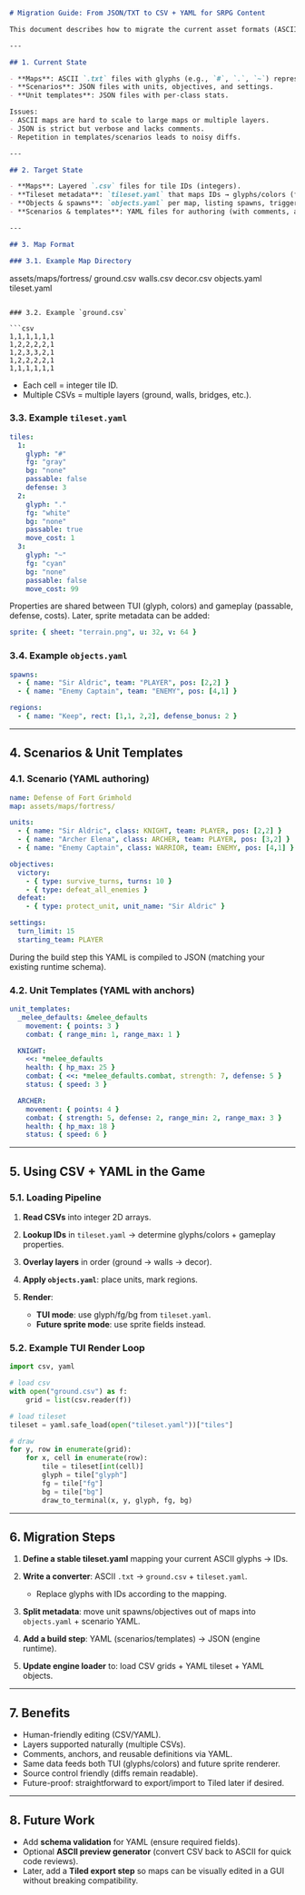 ```markdown
# Migration Guide: From JSON/TXT to CSV + YAML for SRPG Content

This document describes how to migrate the current asset formats (ASCII TXT maps and JSON scenarios/templates) into a **CSV + YAML–based workflow**. The goal is to make map editing more structured, support layered maps, and keep configuration human-friendly, while ensuring an easy path to future sprite-based rendering.

---

## 1. Current State

- **Maps**: ASCII `.txt` files with glyphs (e.g., `#`, `.`, `~`) representing tiles.
- **Scenarios**: JSON files with units, objectives, and settings.
- **Unit templates**: JSON files with per-class stats.

Issues:
- ASCII maps are hard to scale to large maps or multiple layers.
- JSON is strict but verbose and lacks comments.
- Repetition in templates/scenarios leads to noisy diffs.

---

## 2. Target State

- **Maps**: Layered `.csv` files for tile IDs (integers).
- **Tileset metadata**: `tileset.yaml` that maps IDs → glyphs/colors (for TUI), plus gameplay properties.
- **Objects & spawns**: `objects.yaml` per map, listing spawns, triggers, regions.
- **Scenarios & templates**: YAML files for authoring (with comments, anchors), compiled to JSON for runtime.

---

## 3. Map Format

### 3.1. Example Map Directory

```

assets/maps/fortress/
ground.csv
walls.csv
decor.csv
objects.yaml
tileset.yaml

````

### 3.2. Example `ground.csv`

```csv
1,1,1,1,1,1
1,2,2,2,2,1
1,2,3,3,2,1
1,2,2,2,2,1
1,1,1,1,1,1
````

* Each cell = integer tile ID.
* Multiple CSVs = multiple layers (ground, walls, bridges, etc.).

### 3.3. Example `tileset.yaml`

```yaml
tiles:
  1:
    glyph: "#"
    fg: "gray"
    bg: "none"
    passable: false
    defense: 3
  2:
    glyph: "."
    fg: "white"
    bg: "none"
    passable: true
    move_cost: 1
  3:
    glyph: "~"
    fg: "cyan"
    bg: "none"
    passable: false
    move_cost: 99
```

Properties are shared between TUI (glyph, colors) and gameplay (passable, defense, costs). Later, sprite metadata can be added:

```yaml
sprite: { sheet: "terrain.png", u: 32, v: 64 }
```

### 3.4. Example `objects.yaml`

```yaml
spawns:
  - { name: "Sir Aldric", team: "PLAYER", pos: [2,2] }
  - { name: "Enemy Captain", team: "ENEMY", pos: [4,1] }

regions:
  - { name: "Keep", rect: [1,1, 2,2], defense_bonus: 2 }
```

---

## 4. Scenarios & Unit Templates

### 4.1. Scenario (YAML authoring)

```yaml
name: Defense of Fort Grimhold
map: assets/maps/fortress/

units:
  - { name: "Sir Aldric", class: KNIGHT, team: PLAYER, pos: [2,2] }
  - { name: "Archer Elena", class: ARCHER, team: PLAYER, pos: [3,2] }
  - { name: "Enemy Captain", class: WARRIOR, team: ENEMY, pos: [4,1] }

objectives:
  victory:
    - { type: survive_turns, turns: 10 }
    - { type: defeat_all_enemies }
  defeat:
    - { type: protect_unit, unit_name: "Sir Aldric" }

settings:
  turn_limit: 15
  starting_team: PLAYER
```

During the build step this YAML is compiled to JSON (matching your existing runtime schema).

### 4.2. Unit Templates (YAML with anchors)

```yaml
unit_templates:
  _melee_defaults: &melee_defaults
    movement: { points: 3 }
    combat: { range_min: 1, range_max: 1 }

  KNIGHT:
    <<: *melee_defaults
    health: { hp_max: 25 }
    combat: { <<: *melee_defaults.combat, strength: 7, defense: 5 }
    status: { speed: 3 }

  ARCHER:
    movement: { points: 4 }
    combat: { strength: 5, defense: 2, range_min: 2, range_max: 3 }
    health: { hp_max: 18 }
    status: { speed: 6 }
```

---

## 5. Using CSV + YAML in the Game

### 5.1. Loading Pipeline

1. **Read CSVs** into integer 2D arrays.
2. **Lookup IDs** in `tileset.yaml` → determine glyphs/colors + gameplay properties.
3. **Overlay layers** in order (ground → walls → decor).
4. **Apply `objects.yaml`**: place units, mark regions.
5. **Render**:

   * **TUI mode**: use glyph/fg/bg from `tileset.yaml`.
   * **Future sprite mode**: use sprite fields instead.

### 5.2. Example TUI Render Loop

```python
import csv, yaml

# load csv
with open("ground.csv") as f:
    grid = list(csv.reader(f))

# load tileset
tileset = yaml.safe_load(open("tileset.yaml"))["tiles"]

# draw
for y, row in enumerate(grid):
    for x, cell in enumerate(row):
        tile = tileset[int(cell)]
        glyph = tile["glyph"]
        fg = tile["fg"]
        bg = tile["bg"]
        draw_to_terminal(x, y, glyph, fg, bg)
```

---

## 6. Migration Steps

1. **Define a stable tileset.yaml** mapping your current ASCII glyphs → IDs.
2. **Write a converter**: ASCII `.txt` → `ground.csv` + `tileset.yaml`.

   * Replace glyphs with IDs according to the mapping.
3. **Split metadata**: move unit spawns/objectives out of maps into `objects.yaml` + scenario YAML.
4. **Add a build step**: YAML (scenarios/templates) → JSON (engine runtime).
5. **Update engine loader** to: load CSV grids + YAML tileset + YAML objects.

---

## 7. Benefits

* Human-friendly editing (CSV/YAML).
* Layers supported naturally (multiple CSVs).
* Comments, anchors, and reusable definitions via YAML.
* Same data feeds both TUI (glyphs/colors) and future sprite renderer.
* Source control friendly (diffs remain readable).
* Future-proof: straightforward to export/import to Tiled later if desired.

---

## 8. Future Work

* Add **schema validation** for YAML (ensure required fields).
* Optional **ASCII preview generator** (convert CSV back to ASCII for quick code reviews).
* Later, add a **Tiled export step** so maps can be visually edited in a GUI without breaking compatibility.
```
```

